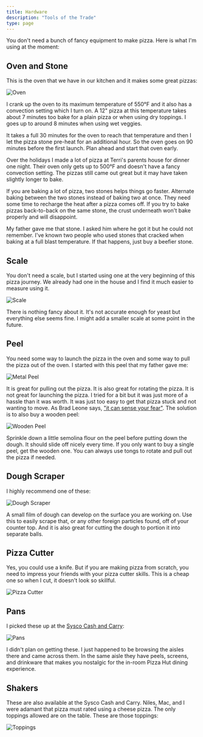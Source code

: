 ```yaml
---
title: Hardware
description: "Tools of the Trade"
type: page
---
```


You don't need a bunch of fancy equipment to make pizza. Here is what I'm using
at the moment:

## Oven and Stone

This is the oven that we have in our kitchen and it makes some great pizzas:

![Oven](oven.tn.jpg)

I crank up the oven to its maximum temperature of 550°F and it also has a
convection setting which I turn on. A 12" pizza at this temperature takes about
7 minutes too bake for a plain pizza or when using dry toppings. I goes up to
around 8 minutes when using wet veggies.

It takes a full 30 minutes for the oven to reach that temperature and then I
let the pizza stone pre-heat for an additional hour. So the oven goes on 90
minutes before the first launch. Plan ahead and start that oven early.

Over the holidays I made a lot of pizza at Terri's parents house for dinner one
night. Their oven only gets up to 500°F and doesn't have a fancy convection
setting. The pizzas still came out great but it may have taken slightly longer
to bake.

If you are baking a lot of pizza, two stones helps things go faster. Alternate
baking between the two stones instead of baking two at once. They need some
time to recharge the heat after a pizza comes off. If you try to bake pizzas
back-to-back on the same stone, the crust underneath won't bake properly and
will disappoint.

My father gave me that stone. I asked him where he got it but he could not
remember. I've known two people who used stones that cracked when baking 
at a full blast temperature. If that happens, just buy a beefier stone. 

## Scale

You don't need a scale, but I started using one at the very beginning of this
pizza journey. We already had one in the house and I find it much easier to
measure using it.

![Scale](scale.tn.jpg) 

There is nothing fancy about it. It's not accurate enough for yeast but
everything else seems fine. I might add a smaller scale at some point in the
future.

## Peel 

You need some way to launch the pizza in the oven and some way to pull the
pizza out of the oven. I started with this peel that my father gave me:

![Metal Peel](metal.tn.jpg)

It is great for pulling out the pizza. It is also great for rotating the pizza. 
It is not great for launching the pizza. I tried for a bit but it was just
more of a hassle than it was worth. It was just too easy to get that pizza
stuck and not wanting to move. As Brad Leone says, ["it can sense your fear"](https://youtu.be/Yan892RXh5A?t=1390). The solution is to also buy a wooden peel:

![Wooden Peel](wood.tn.jpg)

Sprinkle down a little semolina flour on the peel before putting down the
dough. It should slide off nicely every time. If you only want to buy a single
peel, get the wooden one. You can always use tongs to rotate and pull out the
pizza if needed.

## Dough Scraper 

I highly recommend one of these:

![Dough Scraper](dough_scraper.tn.jpg) 

A small film of dough can develop on the surface you are working on. Use this
to easily scrape that, or any other foreign particles found, off of your
counter top. And it is also great for cutting the dough to portion it into
separate balls.

## Pizza Cutter 

Yes, you could use a knife. But if you are making pizza from scratch, you 
need to impress your friends with your pizza cutter skills. This is a cheap
one so when I cut, it doesn't look so skillful. 

![Pizza Cutter](pizza_cutter.tn.jpg)

## Pans

I picked these up at the [Sysco Cash and Carry](http://www.syscodiscountfoodcenter.com/): 

![Pans](pan.tn.jpg)

I didn't plan on getting these. I just happened to be browsing the aisles there
and came across them. In the same aisle they have peels, screens, and drinkware
that makes you nostalgic for the in-room Pizza Hut dining experience. 

## Shakers

These are also available at the Sysco Cash and Carry. Niles, Mac, and I were
adamant that pizza must rated using a cheese pizza. The only toppings allowed
are on the table. These are those toppings:

![Toppings](toppings.tn.jpg)




